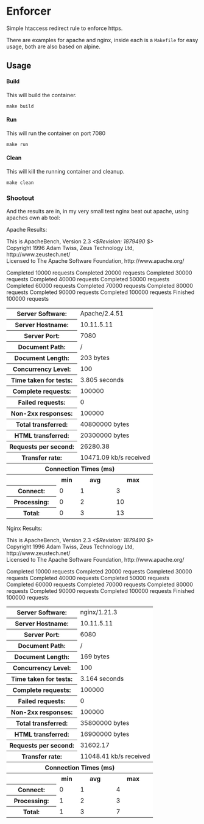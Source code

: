 # Enforcer

Simple htaccess redirect rule to enforce https.

There are examples for apache and nginx, inside each is a `Makefile` for easy usage, both are also based on alpine.

## Usage

#### Build

This will build the container.

`make build`

#### Run

This will run the container on port 7080

`make run`

#### Clean
 
This will kill the running container and cleanup.

`make clean`


### Shootout

And the results are in, in my very small test nginx beat out apache, using apaches own ab tool:


Apache Results:

<p>
This is ApacheBench, Version 2.3 <i>&lt;$Revision: 1879490 $&gt;</i><br>
Copyright 1996 Adam Twiss, Zeus Technology Ltd, http://www.zeustech.net/<br>
Licensed to The Apache Software Foundation, http://www.apache.org/<br>
</p>
<p>
Completed 10000 requests
Completed 20000 requests
Completed 30000 requests
Completed 40000 requests
Completed 50000 requests
Completed 60000 requests
Completed 70000 requests
Completed 80000 requests
Completed 90000 requests
Completed 100000 requests
Finished 100000 requests
</p>


<table >
<tr ><th colspan=2 bgcolor=white>Server Software:</th><td colspan=2 bgcolor=white>Apache/2.4.51</td></tr>
<tr ><th colspan=2 bgcolor=white>Server Hostname:</th><td colspan=2 bgcolor=white>10.11.5.11</td></tr>
<tr ><th colspan=2 bgcolor=white>Server Port:</th><td colspan=2 bgcolor=white>7080</td></tr>
<tr ><th colspan=2 bgcolor=white>Document Path:</th><td colspan=2 bgcolor=white>/</td></tr>
<tr ><th colspan=2 bgcolor=white>Document Length:</th><td colspan=2 bgcolor=white>203 bytes</td></tr>
<tr ><th colspan=2 bgcolor=white>Concurrency Level:</th><td colspan=2 bgcolor=white>100</td></tr>
<tr ><th colspan=2 bgcolor=white>Time taken for tests:</th><td colspan=2 bgcolor=white>3.805 seconds</td></tr>
<tr ><th colspan=2 bgcolor=white>Complete requests:</th><td colspan=2 bgcolor=white>100000</td></tr>
<tr ><th colspan=2 bgcolor=white>Failed requests:</th><td colspan=2 bgcolor=white>0</td></tr>
<tr ><th colspan=2 bgcolor=white>Non-2xx responses:</th><td colspan=2 bgcolor=white>100000</td></tr>
<tr ><th colspan=2 bgcolor=white>Total transferred:</th><td colspan=2 bgcolor=white>40800000 bytes</td></tr>
<tr ><th colspan=2 bgcolor=white>HTML transferred:</th><td colspan=2 bgcolor=white>20300000 bytes</td></tr>
<tr ><th colspan=2 bgcolor=white>Requests per second:</th><td colspan=2 bgcolor=white>26280.38</td></tr>
<tr ><th colspan=2 bgcolor=white>Transfer rate:</th><td colspan=2 bgcolor=white>10471.09 kb/s received</td></tr>
<tr ><th bgcolor=white colspan=4>Connection Times (ms)</th></tr>
<tr ><th bgcolor=white>&nbsp;</th> <th bgcolor=white>min</th>   <th bgcolor=white>avg</th>   <th bgcolor=white>max</th></tr>
<tr ><th bgcolor=white>Connect:</th><td bgcolor=white>    0</td><td bgcolor=white>    1</td><td bgcolor=white>    3</td></tr>
<tr ><th bgcolor=white>Processing:</th><td bgcolor=white>    0</td><td bgcolor=white>    2</td><td bgcolor=white>   10</td></tr>
<tr ><th bgcolor=white>Total:</th><td bgcolor=white>    0</td><td bgcolor=white>    3</td><td bgcolor=white>   13</td></tr>
</table>


Nginx Results:

<p>
 This is ApacheBench, Version 2.3 <i>&lt;$Revision: 1879490 $&gt;</i><br>
 Copyright 1996 Adam Twiss, Zeus Technology Ltd, http://www.zeustech.net/<br>
 Licensed to The Apache Software Foundation, http://www.apache.org/<br>
</p>
<p>
Completed 10000 requests
Completed 20000 requests
Completed 30000 requests
Completed 40000 requests
Completed 50000 requests
Completed 60000 requests
Completed 70000 requests
Completed 80000 requests
Completed 90000 requests
Completed 100000 requests
Finished 100000 requests
</p>


<table >
<tr ><th colspan=2 bgcolor=white>Server Software:</th><td colspan=2 bgcolor=white>nginx/1.21.3</td></tr>
<tr ><th colspan=2 bgcolor=white>Server Hostname:</th><td colspan=2 bgcolor=white>10.11.5.11</td></tr>
<tr ><th colspan=2 bgcolor=white>Server Port:</th><td colspan=2 bgcolor=white>6080</td></tr>
<tr ><th colspan=2 bgcolor=white>Document Path:</th><td colspan=2 bgcolor=white>/</td></tr>
<tr ><th colspan=2 bgcolor=white>Document Length:</th><td colspan=2 bgcolor=white>169 bytes</td></tr>
<tr ><th colspan=2 bgcolor=white>Concurrency Level:</th><td colspan=2 bgcolor=white>100</td></tr>
<tr ><th colspan=2 bgcolor=white>Time taken for tests:</th><td colspan=2 bgcolor=white>3.164 seconds</td></tr>
<tr ><th colspan=2 bgcolor=white>Complete requests:</th><td colspan=2 bgcolor=white>100000</td></tr>
<tr ><th colspan=2 bgcolor=white>Failed requests:</th><td colspan=2 bgcolor=white>0</td></tr>
<tr ><th colspan=2 bgcolor=white>Non-2xx responses:</th><td colspan=2 bgcolor=white>100000</td></tr>
<tr ><th colspan=2 bgcolor=white>Total transferred:</th><td colspan=2 bgcolor=white>35800000 bytes</td></tr>
<tr ><th colspan=2 bgcolor=white>HTML transferred:</th><td colspan=2 bgcolor=white>16900000 bytes</td></tr>
<tr ><th colspan=2 bgcolor=white>Requests per second:</th><td colspan=2 bgcolor=white>31602.17</td></tr>
<tr ><th colspan=2 bgcolor=white>Transfer rate:</th><td colspan=2 bgcolor=white>11048.41 kb/s received</td></tr>
<tr ><th bgcolor=white colspan=4>Connection Times (ms)</th></tr>
<tr ><th bgcolor=white>&nbsp;</th> <th bgcolor=white>min</th>   <th bgcolor=white>avg</th>   <th bgcolor=white>max</th></tr>
<tr ><th bgcolor=white>Connect:</th><td bgcolor=white>    0</td><td bgcolor=white>    1</td><td bgcolor=white>    4</td></tr>
<tr ><th bgcolor=white>Processing:</th><td bgcolor=white>    1</td><td bgcolor=white>    2</td><td bgcolor=white>    3</td></tr>
<tr ><th bgcolor=white>Total:</th><td bgcolor=white>    1</td><td bgcolor=white>    3</td><td bgcolor=white>    7</td></tr>
</table>
